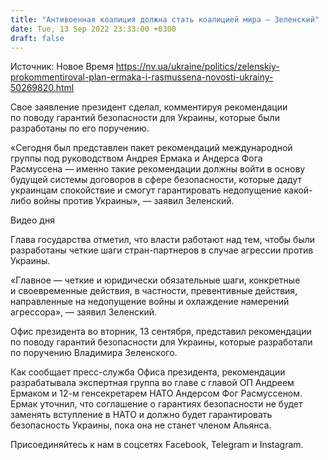 ```yaml
---
title: "Антивоенная коалиция должна стать коалицией мира — Зеленский"
date: Tue, 13 Sep 2022 23:33:00 +0300
draft: false
---
```

Источник: Новое Время https://nv.ua/ukraine/politics/zelenskiy-prokommentiroval-plan-ermaka-i-rasmussena-novosti-ukrainy-50269820.html


Свое заявление президент сделал, комментируя рекомендации по поводу гарантий безопасности для Украины, которые были разработаны по его поручению.

«Сегодня был представлен пакет рекомендаций международной группы под руководством Андрея Ермака и Андерса Фога Расмуссена — именно такие рекомендации должны войти в основу будущей системы договоров в сфере безопасности, которые дадут украинцам спокойствие и смогут гарантировать недопущение какой-либо войны против Украины», — заявил Зеленский.

 Видео дня   

Глава государства отметил, что власти работают над тем, чтобы были разработаны четкие шаги стран-партнеров в случае агрессии против Украины.

«Главное — четкие и юридически обязательные шаги, конкретные и своевременные действия, в частности, превентивные действия, направленные на недопущение войны и охлаждение намерений агрессора», — заявил Зеленский.

Офис президента во вторник, 13 сентября, представил рекомендации по поводу гарантий безопасности для Украины, которые разработали по поручению Владимира Зеленского.

Как сообщает пресс-служба Офиса президента, рекомендации разрабатывала экспертная группа во главе с главой ОП Андреем Ермаком и 12-м генсекретарем НАТО Андерсом Фог Расмуссеном. Ермак уточнил, что соглашение о гарантиях безопасности не будет заменять вступление в НАТО и должно будет гарантировать безопасность Украины, пока она не станет членом Альянса.

Присоединяйтесь к нам в соцсетях Facebook, Telegram и Instagram.
